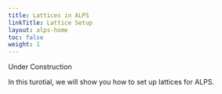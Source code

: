 ```yaml
---
title: Lattices in ALPS
linkTitle: Lattice Setup
layout: alps-home
toc: false
weight: 1
---
```


Under Construction

In this turotial, we will show you how to set up lattices for ALPS.

<!--more-->
